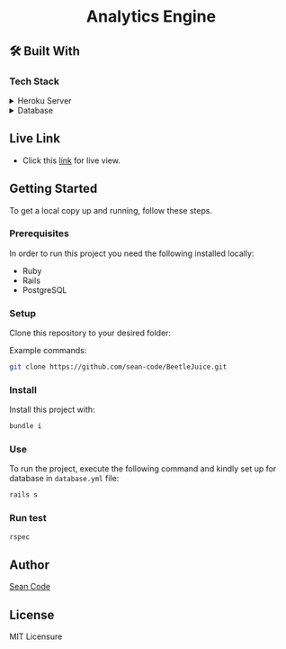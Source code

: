 <a name="readme-top"></a>

<div align="center">
  <h1><b>Analytics Engine</b></h1>
</div>


## 🛠 Built With <a name="built-with">

</a>

### Tech Stack <a name="tech-stack"></a>

<details>
  <summary>Heroku Server</summary>
  <ul>
    <li><a href="https://rubyonrails.org/">Ruby on Rails</a></li>
  </ul>
</details>

<details>
<summary>Database</summary>
  <ul>
    <li><a href="https://www.postgresql.org/">PostgreSQL</a></li>
  </ul>
</details>



## Live Link 

- Click this [link](https://search-enginee-ceb7b44283a9.herokuapp.com/) for live view.



## Getting Started

To get a local copy up and running, follow these steps.

### Prerequisites

In order to run this project you need the following installed locally:

- Ruby
- Rails
- PostgreSQL

### Setup

Clone this repository to your desired folder:

Example commands:

```sh
git clone https://github.com/sean-code/BeetleJuice.git
```

### Install

Install this project with:

```sh
bundle i
```

### Use

To run the project, execute the following command and kindly set up for database in `database.yml` file:

```sh
rails s
```

### Run test


```sh
rspec 
```


## Author

[Sean Code](https://github.com/sean-code)




## License 

MIT Licensure
